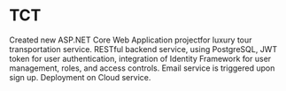 # TCT
Created new ASP.NET Core Web Application projectfor luxury tour transportation service. RESTful backend service, using PostgreSQL, JWT token for user authentication, integration of Identity Framework for user management, roles, and access controls. Email service is triggered upon sign up. Deployment on Cloud service.
